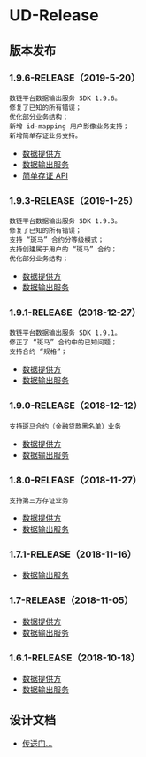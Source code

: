 # UD-Release

## 版本发布

### 1.9.6-RELEASE（2019-5-20）

```plaintext
数链平台数据输出服务 SDK 1.9.6。
修复了已知的所有错误；
优化部分业务结构；
新增 id-mapping 用户影像业务支持；
新增简单存证业务支持。
```

* [数据提供方](ud-data-producer/1.9.6/README.md)
* [数据输出服务](ud-data-consumer/1.9.6/README.md)
* [简单存证 API](ud-proxy/simple-certification-api.md#简单存证)

### 1.9.3-RELEASE（2019-1-25）

```plaintext
数链平台数据输出服务 SDK 1.9.3。
修复了已知的所有错误；
支持 “斑马” 合约分等级模式；
支持创建属于用户的 “斑马” 合约；
优化部分业务结构；
```

* [数据提供方](ud-data-producer/1.9.3/README.md)
* [数据输出服务](ud-data-consumer/1.9.3/README.md)

### 1.9.1-RELEASE（2018-12-27）

```plaintext
数链平台数据输出服务 SDK 1.9.1。
修正了 “斑马” 合约中的已知问题；
支持合约 “规格”；
```

* [数据提供方](ud-data-producer/1.9.1/README.md)
* [数据输出服务](ud-data-consumer/1.9.1/README.md)

### 1.9.0-RELEASE（2018-12-12）

```plaintext
支持斑马合约（金融贷款黑名单）业务
```

* [数据提供方](ud-data-producer/1.9/README.md)
* [数据输出服务](ud-data-consumer/1.9/README.md)

### 1.8.0-RELEASE（2018-11-27）

```plaintext
支持第三方存证业务
```

* [数据提供方](ud-data-producer/1.8/README.md)
* [数据输出服务](ud-data-consumer/1.8/README.md)

### 1.7.1-RELEASE（2018-11-16）

* [数据输出服务](ud-data-consumer/1.7.1/README.md)

### 1.7-RELEASE（2018-11-05）

* [数据提供方](ud-data-producer/1.7/README.md)
* [数据输出服务](ud-data-consumer/1.7/README.md)

### 1.6.1-RELEASE（2018-10-18）

* [数据提供方](ud-data-producer/1.6.1/README.md)
* [数据输出服务](ud-data-consumer/1.6.1/README.md)

## 设计文档

* [传送门...](https://github.com/unitedata-org-public/Documentation)
